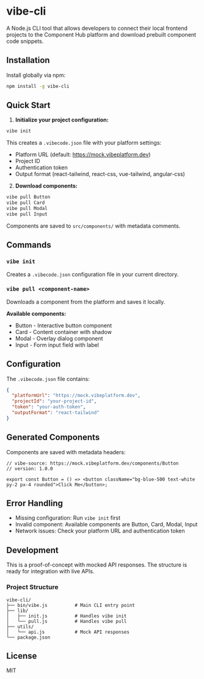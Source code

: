 # vibe-cli

A Node.js CLI tool that allows developers to connect their local frontend projects to the Component Hub platform and download prebuilt component code snippets.

## Installation

Install globally via npm:

```bash
npm install -g vibe-cli
```

## Quick Start

1. **Initialize your project configuration:**
```bash
vibe init
```

This creates a `.vibecode.json` file with your platform settings:
- Platform URL (default: https://mock.vibeplatform.dev)
- Project ID
- Authentication token
- Output format (react-tailwind, react-css, vue-tailwind, angular-css)

2. **Download components:**
```bash
vibe pull Button
vibe pull Card
vibe pull Modal
vibe pull Input
```

Components are saved to `src/components/` with metadata comments.

## Commands

### `vibe init`
Creates a `.vibecode.json` configuration file in your current directory.

### `vibe pull <component-name>`
Downloads a component from the platform and saves it locally.

**Available components:**
- Button - Interactive button component
- Card - Content container with shadow
- Modal - Overlay dialog component  
- Input - Form input field with label

## Configuration

The `.vibecode.json` file contains:
```json
{
  "platformUrl": "https://mock.vibeplatform.dev",
  "projectId": "your-project-id",
  "token": "your-auth-token",
  "outputFormat": "react-tailwind"
}
```

## Generated Components

Components are saved with metadata headers:
```tsx
// vibe-source: https://mock.vibeplatform.dev/components/Button
// version: 1.0.0

export const Button = () => <button className="bg-blue-500 text-white py-2 px-4 rounded">Click Me</button>;
```

## Error Handling

- Missing configuration: Run `vibe init` first
- Invalid component: Available components are Button, Card, Modal, Input
- Network issues: Check your platform URL and authentication token

## Development

This is a proof-of-concept with mocked API responses. The structure is ready for integration with live APIs.

### Project Structure
```
vibe-cli/
├── bin/vibe.js          # Main CLI entry point
├── lib/
│   ├── init.js          # Handles vibe init
│   └── pull.js          # Handles vibe pull
├── utils/
│   └── api.js           # Mock API responses
└── package.json
```

## License

MIT
